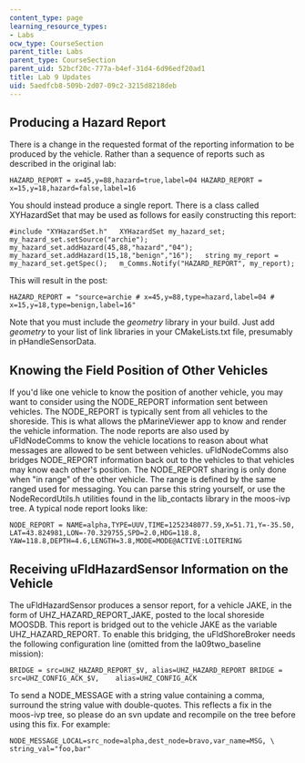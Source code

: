 ```yaml
---
content_type: page
learning_resource_types:
- Labs
ocw_type: CourseSection
parent_title: Labs
parent_type: CourseSection
parent_uid: 52bcf20c-777a-b4ef-31d4-6d96edf20ad1
title: Lab 9 Updates
uid: 5aedfcb8-509b-2d07-09c2-3215d8218deb
---
```


Producing a Hazard Report
-------------------------

There is a change in the requested format of the reporting information to be produced by the vehicle. Rather than a sequence of reports such as described in the original lab:

```
HAZARD_REPORT = x=45,y=88,hazard=true,label=04 HAZARD_REPORT = x=15,y=18,hazard=false,label=16
```

You should instead produce a single report. There is a class called XYHazardSet that may be used as follows for easily constructing this report:

```
#include "XYHazardSet.h"   XYHazardSet my_hazard_set;   my_hazard_set.setSource("archie");  my_hazard_set.addHazard(45,88,"hazard","04");  my_hazard_set.addHazard(15,18,"benign","16");   string my_report = my_hazard_set.getSpec();   m_Comms.Notify("HAZARD_REPORT", my_report);
```

This will result in the post:

```
HAZARD_REPORT = "source=archie # x=45,y=88,type=hazard,label=04 #                  x=15,y=18,type=benign,label=16"
```

Note that you must include the _geometry_ library in your build. Just add _geometry_ to your list of link libraries in your CMakeLists.txt file, presumably in pHandleSensorData.

Knowing the Field Position of Other Vehicles
--------------------------------------------

If you'd like one vehicle to know the position of another vehicle, you may want to consider using the NODE\_REPORT information sent between vehicles. The NODE\_REPORT is typically sent from all vehicles to the shoreside. This is what allows the pMarineViewer app to know and render the vehicle information. The node reports are also used by uFldNodeComms to know the vehicle locations to reason about what messages are allowed to be sent between vehicles. uFldNodeComms also bridges NODE\_REPORT information back out to the vehicles to that vehicles may know each other's position. The NODE\_REPORT sharing is only done when "in range" of the other vehicle. The range is defined by the same ranged used for messaging. You can parse this string yourself, or use the NodeRecordUtils.h utilities found in the lib\_contacts library in the moos-ivp tree. A typical node report looks like:

```
NODE_REPORT = NAME=alpha,TYPE=UUV,TIME=1252348077.59,X=51.71,Y=-35.50,               LAT=43.824981,LON=-70.329755,SPD=2.0,HDG=118.8,                        YAW=118.8,DEPTH=4.6,LENGTH=3.8,MODE=MODE@ACTIVE:LOITERING
```

Receiving uFldHazardSensor Information on the Vehicle
-----------------------------------------------------

The uFldHazardSensor produces a sensor report, for a vehicle JAKE, in the form of UHZ\_HAZARD\_REPORT\_JAKE, posted to the local shoreside MOOSDB. This report is bridged out to the vehicle JAKE as the variable UHZ\_HAZARD\_REPORT. To enable this bridging, the uFldShoreBroker needs the following configuration line (omitted from the la09two\_baseline mission):

```
BRIDGE = src=UHZ_HAZARD_REPORT_$V, alias=UHZ_HAZARD_REPORT BRIDGE = src=UHZ_CONFIG_ACK_$V,    alias=UHZ_CONFIG_ACK
```

To send a NODE\_MESSAGE with a string value containing a comma, surround the string value with double-quotes. This reflects a fix in the moos-ivp tree, so please do an svn update and recompile on the tree before using this fix. For example:

```
NODE_MESSAGE_LOCAL=src_node=alpha,dest_node=bravo,var_name=MSG, \                    string_val="foo,bar"
```